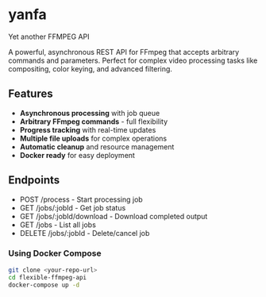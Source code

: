 # yanfa
Yet another FFMPEG API

A powerful, asynchronous REST API for FFmpeg that accepts arbitrary commands and parameters. Perfect for complex video processing tasks like compositing, color keying, and advanced filtering.

## Features

- **Asynchronous processing** with job queue
- **Arbitrary FFmpeg commands** - full flexibility
- **Progress tracking** with real-time updates  
- **Multiple file uploads** for complex operations
- **Automatic cleanup** and resource management
- **Docker ready** for easy deployment

## Endpoints
- POST /process - Start processing job
- GET /jobs/:jobId - Get job status
- GET /jobs/:jobId/download - Download completed output
- GET /jobs - List all jobs
- DELETE /jobs/:jobId - Delete/cancel job
### Using Docker Compose

```bash
git clone <your-repo-url>
cd flexible-ffmpeg-api
docker-compose up -d
